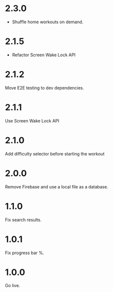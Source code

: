 # 2.3.0

- Shuffle home workouts on demand.
# 2.1.5

- Refactor Screen Wake Lock API

# 2.1.2

Move E2E testing to dev dependencies.
# 2.1.1

Use Screen Wake Lock API
# 2.1.0

Add difficulty selector before starting the workout

# 2.0.0

Remove Firebase and use a local file as a database.

# 1.1.0

Fix search results.

# 1.0.1

Fix progress bar %.

# 1.0.0

Go live.
